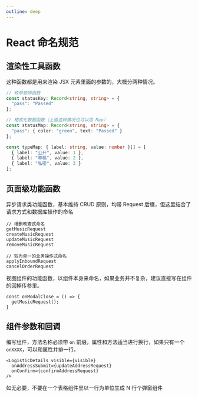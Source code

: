 ```yaml
---
outline: deep
---
```


# React 命名规范

## 渲染性工具函数

这种函数都是用来渲染 JSX 元素里面的参数的，大概分两种情况。

```typescript
// 枚举替换函数
const statusKey: Record<string, string> = {
  "pass": "Passed"
};

// 格式化数据函数（上面这种情况也可以用 Map）
const statusMap: Record<string, string> = {
  "pass": { color: "green", text: "Passed" }
};

const typeMap: { label: string, value: number }[] = [
  { label: "公开", value: 1 },
  { label: "草稿", value: 2 },
  { label: "私密", value: 3 }
];
```

## 页面级功能函数

异步请求类功能函数，基本维持 CRUD 原则，均带 Request 后缀，但这里结合了请求方式和数据库操作的命名

```
// 增删改查式命名
getMusicRequest
createMusicRequest
updateMusicRequest
removeMusicRequest

// 较为单一的业务操作式命名
applyInboundRequest
cancelOrderRequest
```

视图组件的功能函数，以组件本身来命名，如果业务并不复杂，建议直接写在组件的回掉传参里。

```tsx
const onModalClose = () => {
  getMusicRequest();
}
```

## 组件参数和回调

编写组件，方法名称必须带 `on` 前缀，属性和方法适当进行换行，如果只有一个 `onXXXX`，可以和属性并排一行。

```tsx
<LogisticDetails visible={visible}
  onAddressSubmit={updateAddressRequest}
  onConfirm={confirmAddressRequest}
/>
```

如无必要，不要在一个表格组件里以一行为单位生成 N 行个弹窗组件
